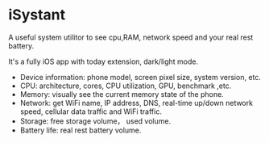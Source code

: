 # iSystant
A useful system utilitor to see cpu,RAM, network speed and your real rest battery.

It's a fully iOS app with today extension, dark/light mode.


- Device information: phone model, screen pixel size, system version, etc.
- CPU: architecture, cores, CPU utilization, GPU,  benchmark ,etc.
- Memory: visually see the current memory state of the phone.
- Network: get WiFi name, IP address, DNS, real-time up/down network speed, cellular data traffic and WiFi traffic.
- Storage: free storage volume， used volume.
- Battery life: real rest battery volume.

[](resource/0x0ss-P3.jpg)


[](resource/0x0ss-P3_dark.jpg)
